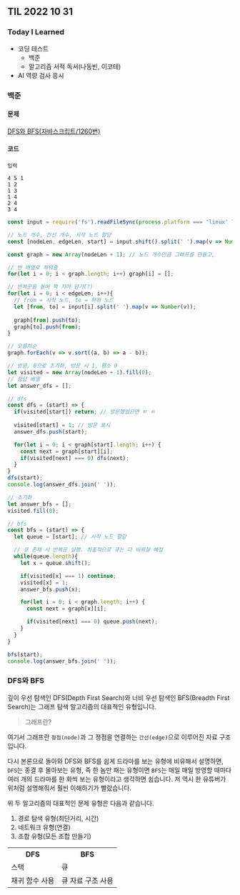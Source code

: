 ## TIL 2022 10 31

### Today I Learned
- 코딩 테스트
  - 백준
  - 알고리즘 서적 독서(나동빈, 이코테)
- AI 역량 검사 응시

### 백준

#### 문제

[DFS와 BFS(자바스크립트/1260번)](https://www.acmicpc.net/problem/1260)

#### 코드

```text
입력

4 5 1
1 2
1 3
1 4
2 4
3 4
```

```js
const input = require('fs').readFileSync(process.platform === 'linux' ? '/dev/stdin' : __dirname + '/input.txt').toString().trim().split('\n');

// 노드 개수, 간선 개수, 시작 노드 할당
const [nodeLen, edgeLen, start] = input.shift().split(' ').map(v => Number(v));

const graph = new Array(nodeLen + 1); // 노드 개수만큼 그래프를 만들고,

// 빈 배열로 채워줌
for(let i = 0; i < graph.length; i++) graph[i] = [];

// 반복문을 돌며 짝 지어 담기(?)
for(let i = 0; i < edgeLen; i++){
  // from = 시작 노드, to = 하위 노드
  let [from, to] = input[i].split(' ').map(v => Number(v));
  
  graph[from].push(to);
  graph[to].push(from);
}

// 오름차순
graph.forEach(v => v.sort((a, b) => a - b));

// 방문, 0으로 초기화, 방문 시 1, 평소 0
let visited = new Array(nodeLen + 1).fill(0);
// 정답 배열
let answer_dfs = [];

// dfs
const dfs = (start) => {
  if(visited[start]) return; // 방문했었으면 ㅌ ㅌ
  
  visited[start] = 1; // 방문 표시
  answer_dfs.push(start);

  for(let i = 0; i < graph[start].length; i++) {
    const next = graph[start][i];
    if(visited[next] === 0) dfs(next);
  }
}
dfs(start);
console.log(answer_dfs.join(' '));

// 초기화
let answer_bfs = [];
visited.fill(0);

// bfs
const bfs = (start) => {
  let queue = [start]; // 시작 노드 할당

  // 큐 존재 시 반복문 실행. 최종적으로 큐는 다 비워질 예정
  while(queue.length){
    let x = queue.shift();

    if(visited[x] === 1) continue;
    visited[x] = 1;
    answer_bfs.push(x);

    for(let i = 0; i < graph.length; i++) {
      const next = graph[x][i];

      if(visited[next] === 0) queue.push(next);
    }
  }
}

bfs(start);
console.log(answer_bfs.join(' '));
```

### DFS와 BFS

깊이 우선 탐색인 DFS(Depth First Search)와 너비 우선 탐색인 BFS(Breadth First Search)는 그래프 탐색 알고리즘의 대표적인 유형입니다.

> 그래프란?

여기서 그래프란 <code>정점(node)</code>과 그 정점을 연결하는 <code>간선(edge)</code>으로 이루어진 자료 구조입니다.

다시 본론으로 돌아와 DFS와 BFS를 쉽게 드라마를 보는 유형에 비유해서 설명하면, <code>DFS</code>는 종결 후 몰아보는 유형, 즉 한 놈만 패는 유형이면 <code>BFS</code>는 매일 매일 방영할 때마다 여러 개의 드라마를 한 화씩
보는 유형이라고 생각하면 쉽습니다. 저 역시 한 유튜버가 위처럼 설명해줘서 훨씬 이해하기가 빨랐습니다.

위 두 알고리즘의 대표적인 문제 유형은 다음과 같습니다.

1. 경로 탐색 유형(최단거리, 시간)
2. 네트워크 유형(연결)
3. 조합 유형(모든 조합 만들기)

<table>
  <th>DFS</th>
  <th>BFS</th>
  
  <tr>
    <td>스택</td>
    <td>큐</td>
  </tr>
  <tr>
    <td>재귀 함수 사용</td>
    <td>큐 자료 구조 사용</td>
  </tr>
</table>

